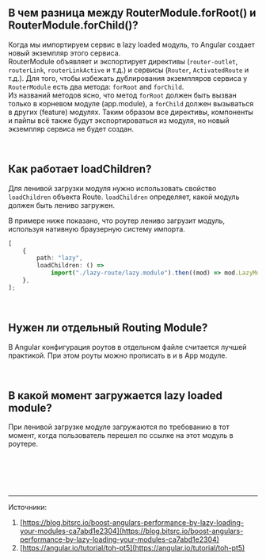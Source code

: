 ## <a name="for-root-for-child"></a>В чем разница между RouterModule.forRoot() и RouterModule.forChild()?

Когда мы импортируем сервис в lazy loaded модуль, то Angular создает новый экземпляр этого сервиса.
<br/>
RouterModule объявляет и экспортирует директивы (`router-outlet`, `routerLink`, `routerLinkActive` и т.д.) и сервисы (`Router`, `ActivatedRoute` и т.д.). Для того, чтобы избежать дублирования экземпляров сервиса у `RouterModule` есть два метода: `forRoot` and `forChild`.
<br/>
Из названий методов ясно, что метод `forRoot` должен быть вызван только в корневом модуле (app.module), а `forChild` должен вызываться в других (feature) модулях. Таким образом все директивы, компоненты и пайпы всё также будут экспортироваться из модуля, но новый экземпляр сервиса не будет создан.

<br/>

## <a name="loadChildren"></a>Как работает loadChildren?

Для ленивой загрузки модуля нужно использовать свойство `loadChildren` объекта Route. `loadChildren` определяет, какой модуль должен быть лениво загружен.

В примере ниже показано, что роутер лениво загрузит модуль, используя нативную браузерную систему импорта.

```typescript
[
	{
		path: "lazy",
		loadChildren: () =>
			import("./lazy-route/lazy.module").then((mod) => mod.LazyModule),
	},
];
```

<br/>

## <a name="when-to-use-routing-module"></a>Нужен ли отдельный Routing Module?

В Angular конфигурация роутов в отдельном файле считается лучшей практикой. При этом роуты можно прописать в и в App модуле.

<br/>

## <a name="when-lazy-loaded-is-loaded"></a>В какой момент загружается lazy loaded module?

При ленивой загрузке модуле загружаются по требованию в тот момент, когда пользователь перешел по ссылке на этот модуль в роутере.

<br/>
<br/>
<br/>
<br/>

<hr/>

Источники:<br/>

1. [https://blog.bitsrc.io/boost-angulars-performance-by-lazy-loading-your-modules-ca7abd1e2304](https://blog.bitsrc.io/boost-angulars-performance-by-lazy-loading-your-modules-ca7abd1e2304)
2. [https://angular.io/tutorial/toh-pt5](https://angular.io/tutorial/toh-pt5)
